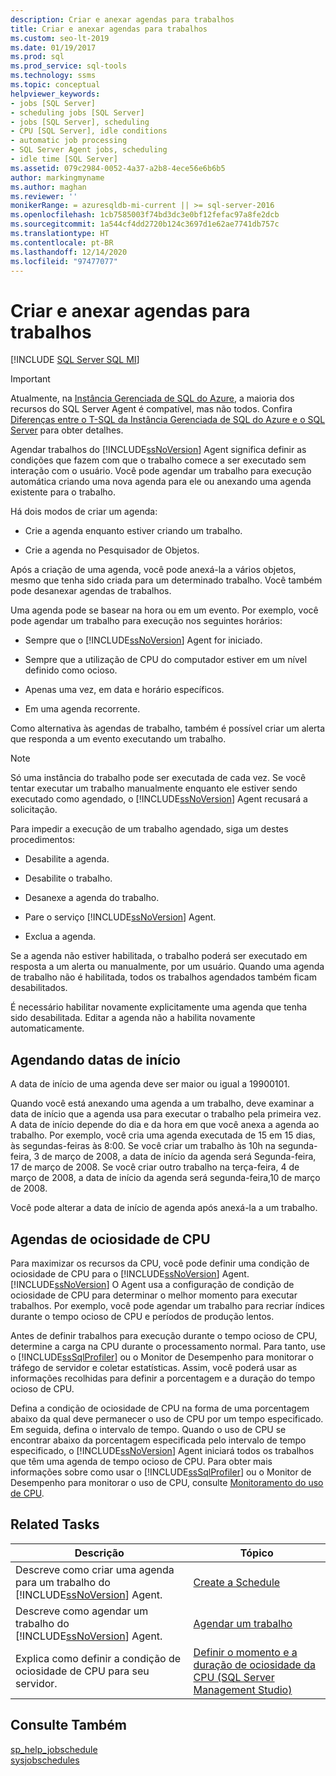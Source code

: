 ```yaml
---
description: Criar e anexar agendas para trabalhos
title: Criar e anexar agendas para trabalhos
ms.custom: seo-lt-2019
ms.date: 01/19/2017
ms.prod: sql
ms.prod_service: sql-tools
ms.technology: ssms
ms.topic: conceptual
helpviewer_keywords:
- jobs [SQL Server]
- scheduling jobs [SQL Server]
- jobs [SQL Server], scheduling
- CPU [SQL Server], idle conditions
- automatic job processing
- SQL Server Agent jobs, scheduling
- idle time [SQL Server]
ms.assetid: 079c2984-0052-4a37-a2b8-4ece56e6b6b5
author: markingmyname
ms.author: maghan
ms.reviewer: ''
monikerRange: = azuresqldb-mi-current || >= sql-server-2016
ms.openlocfilehash: 1cb7585003f74bd3dc3e0bf12fefac97a8fe2dcb
ms.sourcegitcommit: 1a544cf4dd2720b124c3697d1e62ae7741db757c
ms.translationtype: HT
ms.contentlocale: pt-BR
ms.lasthandoff: 12/14/2020
ms.locfileid: "97477077"
---
```

# <a name="create-and-attach-schedules-to-jobs"></a>Criar e anexar agendas para trabalhos
[!INCLUDE [SQL Server SQL MI](../../includes/applies-to-version/sql-asdbmi.md)]

> [!IMPORTANT]  
> Atualmente, na [Instância Gerenciada de SQL do Azure](/azure/sql-database/sql-database-managed-instance), a maioria dos recursos do SQL Server Agent é compatível, mas não todos. Confira [Diferenças entre o T-SQL da Instância Gerenciada de SQL do Azure e o SQL Server](/azure/sql-database/sql-database-managed-instance-transact-sql-information#sql-server-agent) para obter detalhes.

Agendar trabalhos do [!INCLUDE[ssNoVersion](../../includes/ssnoversion-md.md)] Agent significa definir as condições que fazem com que o trabalho comece a ser executado sem interação com o usuário. Você pode agendar um trabalho para execução automática criando uma nova agenda para ele ou anexando uma agenda existente para o trabalho.  
  
Há dois modos de criar um agenda:  
  
-   Crie a agenda enquanto estiver criando um trabalho.  
  
-   Crie a agenda no Pesquisador de Objetos.  
  
Após a criação de uma agenda, você pode anexá-la a vários objetos, mesmo que tenha sido criada para um determinado trabalho. Você também pode desanexar agendas de trabalhos.  
  
Uma agenda pode se basear na hora ou em um evento. Por exemplo, você pode agendar um trabalho para execução nos seguintes horários:  
  
-   Sempre que o [!INCLUDE[ssNoVersion](../../includes/ssnoversion-md.md)] Agent for iniciado.  
  
-   Sempre que a utilização de CPU do computador estiver em um nível definido como ocioso.  
  
-   Apenas uma vez, em data e horário específicos.  
  
-   Em uma agenda recorrente.  
  
Como alternativa às agendas de trabalho, também é possível criar um alerta que responda a um evento executando um trabalho.  
  
> [!NOTE]  
> Só uma instância do trabalho pode ser executada de cada vez. Se você tentar executar um trabalho manualmente enquanto ele estiver sendo executado como agendado, o [!INCLUDE[ssNoVersion](../../includes/ssnoversion-md.md)] Agent recusará a solicitação.  
  
Para impedir a execução de um trabalho agendado, siga um destes procedimentos:  
  
-   Desabilite a agenda.  
  
-   Desabilite o trabalho.  
  
-   Desanexe a agenda do trabalho.  
  
-   Pare o serviço [!INCLUDE[ssNoVersion](../../includes/ssnoversion-md.md)] Agent.  
  
-   Exclua a agenda.  
  
Se a agenda não estiver habilitada, o trabalho poderá ser executado em resposta a um alerta ou manualmente, por um usuário. Quando uma agenda de trabalho não é habilitada, todos os trabalhos agendados também ficam desabilitados.  
  
É necessário habilitar novamente explicitamente uma agenda que tenha sido desabilitada. Editar a agenda não a habilita novamente automaticamente.  
  
## <a name="scheduling-start-dates"></a>Agendando datas de início  
A data de início de uma agenda deve ser maior ou igual a 19900101.  
  
Quando você está anexando uma agenda a um trabalho, deve examinar a data de início que a agenda usa para executar o trabalho pela primeira vez. A data de início depende do dia e da hora em que você anexa a agenda ao trabalho. Por exemplo, você cria uma agenda executada de 15 em 15 dias, às segundas-feiras às 8:00. Se você criar um trabalho às 10h na segunda-feira, 3 de março de 2008, a data de início da agenda será Segunda-feira, 17 de março de 2008. Se você criar outro trabalho na terça-feira, 4 de março de 2008, a data de início da agenda será segunda-feira,10 de março de 2008.  
  
Você pode alterar a data de início de agenda após anexá-la a um trabalho.  
  
## <a name="cpu-idle-schedules"></a>Agendas de ociosidade de CPU  
Para maximizar os recursos da CPU, você pode definir uma condição de ociosidade de CPU para o [!INCLUDE[ssNoVersion](../../includes/ssnoversion-md.md)] Agent. [!INCLUDE[ssNoVersion](../../includes/ssnoversion-md.md)] O Agent usa a configuração de condição de ociosidade de CPU para determinar o melhor momento para executar trabalhos. Por exemplo, você pode agendar um trabalho para recriar índices durante o tempo ocioso de CPU e períodos de produção lentos.  
  
Antes de definir trabalhos para execução durante o tempo ocioso de CPU, determine a carga na CPU durante o processamento normal. Para tanto, use o [!INCLUDE[ssSqlProfiler](../../includes/sssqlprofiler-md.md)] ou o Monitor de Desempenho para monitorar o tráfego de servidor e coletar estatísticas. Assim, você poderá usar as informações recolhidas para definir a porcentagem e a duração do tempo ocioso de CPU.  
  
Defina a condição de ociosidade de CPU na forma de uma porcentagem abaixo da qual deve permanecer o uso de CPU por um tempo especificado. Em seguida, defina o intervalo de tempo. Quando o uso de CPU se encontrar abaixo da porcentagem especificada pelo intervalo de tempo especificado, o [!INCLUDE[ssNoVersion](../../includes/ssnoversion-md.md)] Agent iniciará todos os trabalhos que têm uma agenda de tempo ocioso de CPU. Para obter mais informações sobre como usar o [!INCLUDE[ssSqlProfiler](../../includes/sssqlprofiler-md.md)] ou o Monitor de Desempenho para monitorar o uso de CPU, consulte [Monitoramento do uso de CPU](../../relational-databases/performance-monitor/monitor-cpu-usage.md).  
  
## <a name="related-tasks"></a>Related Tasks  
  
|Descrição|Tópico|  
|-|-|  
|Descreve como criar uma agenda para um trabalho do [!INCLUDE[ssNoVersion](../../includes/ssnoversion-md.md)] Agent.|[Create a Schedule](../../ssms/agent/create-a-schedule.md)|  
|Descreve como agendar um trabalho do [!INCLUDE[ssNoVersion](../../includes/ssnoversion-md.md)] Agent.|[Agendar um trabalho](../../ssms/agent/schedule-a-job.md)|  
|Explica como definir a condição de ociosidade de CPU para seu servidor.|[Definir o momento e a duração de ociosidade da CPU &#40;SQL Server Management Studio&#41;](../../ssms/agent/set-cpu-idle-time-and-duration-sql-server-management-studio.md)|  
  
## <a name="see-also"></a>Consulte Também  
[sp_help_jobschedule](../../relational-databases/system-stored-procedures/sp-help-jobschedule-transact-sql.md)  
[sysjobschedules](../../relational-databases/system-tables/dbo-sysjobschedules-transact-sql.md)  
